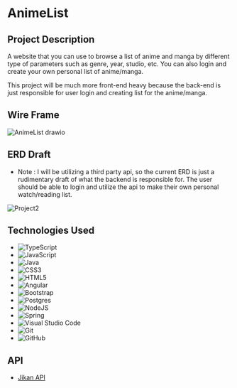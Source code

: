 # AnimeList

## Project Description

A website that you can use to browse a list of anime and manga by different type of parameters such as genre, year, studio, etc. You can also login and create your own personal list of anime/manga. 

This project will be much more front-end heavy because the back-end is just responsible for user login and creating list for the anime/manga.

## Wire Frame

![AnimeList drawio](https://user-images.githubusercontent.com/59656072/151215570-2fbd5c3e-4cf7-4636-9164-cd681a1da17a.png)

## ERD Draft

- Note : I will be utilizing a third party api, so the current ERD is just a rudimentary draft of what the backend is responsible for. The user should be able to login and utilize the api to make their own personal watch/reading list.

![Project2](https://user-images.githubusercontent.com/59656072/151217464-be53304b-2970-4065-83ef-327a16253124.png)

## Technologies Used
- ![TypeScript](https://img.shields.io/badge/typescript-%23007ACC.svg?style=for-the-badge&logo=typescript&logoColor=white)
- ![JavaScript](https://img.shields.io/badge/javascript-%23323330.svg?style=for-the-badge&logo=javascript&logoColor=%23F7DF1E)
- ![Java](https://img.shields.io/badge/java-%23ED8B00.svg?style=for-the-badge&logo=java&logoColor=white)
- ![CSS3](https://img.shields.io/badge/css3-%231572B6.svg?style=for-the-badge&logo=css3&logoColor=white)
- ![HTML5](https://img.shields.io/badge/html5-%23E34F26.svg?style=for-the-badge&logo=html5&logoColor=white)
- ![Angular](https://img.shields.io/badge/angular-%23DD0031.svg?style=for-the-badge&logo=angular&logoColor=white)
- ![Bootstrap](https://img.shields.io/badge/bootstrap-%23563D7C.svg?style=for-the-badge&logo=bootstrap&logoColor=white)
- ![Postgres](https://img.shields.io/badge/postgres-%23316192.svg?style=for-the-badge&logo=postgresql&logoColor=white)
- ![NodeJS](https://img.shields.io/badge/node.js-6DA55F?style=for-the-badge&logo=node.js&logoColor=white)
- ![Spring](https://img.shields.io/badge/spring-%236DB33F.svg?style=for-the-badge&logo=spring&logoColor=white)
- ![Visual Studio Code](https://img.shields.io/badge/Visual%20Studio%20Code-0078d7.svg?style=for-the-badge&logo=visual-studio-code&logoColor=white)
- ![Git](https://img.shields.io/badge/git-%23F05033.svg?style=for-the-badge&logo=git&logoColor=white)
- ![GitHub](https://img.shields.io/badge/github-%23121011.svg?style=for-the-badge&logo=github&logoColor=white)

## API
- [Jikan API](https://jikan.moe/)
